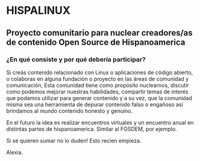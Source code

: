 # HISPALINUX
## Proyecto comunitario para nuclear creadores/as de contenido Open Source de Hispanoamerica

### ¿En qué consiste y por qué debería participar?

Si creás contenido relacionado con Linux o aplicaciones de código abierto, o colaboras en alguna fundación o proyecto en las áreas de comunidad y comunicación,
Esta comunidad tiene como propósito nuclearnos, discutir como podemos mejorar nuestras habilidades, compartir temas de interés que podamos utilizar para generar contenido
y a su vez, que la comunidad misma sea una herramienta de depurar contenido falso o engañoso así brindamos al mundo contenido honesto y genuino.

En el futuro la idea es realizar encuentros virtuales y un encuentro anual en distintas partes de hispanoamerica. Similar al FOSDEM, por ejemplo.

Si se quieren sumar no lo duden! Esto recien empieza.


Alexia.

